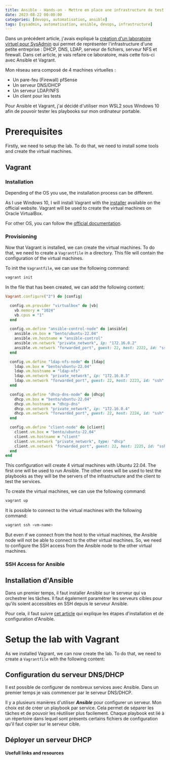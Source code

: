 ```yaml
---
title: Ansible - Hands-on - Mettre en place une infrastructure de test
date: 2023-08-22 00:00:00  
categories: [devops, automatisation, ansible]
tags: [sysadmin, automatisation, ansible, devops, infrastructure]
---
```


Dans un précédent article, j'avais expliqué la [création d'un laboratoire virtuel pour SysAdmin](../../2023-05-04-Creation-lab-virtuel-sysadmin.md) qui permet de représenter l'infrastructure d'une petite entreprise : DHCP, DNS, LDAP, serveur de fichiers, serveur NFS et firewall. Dans cet article, je vais refaire ce laboratoire, mais cette fois-ci avec Ansible et Vagrant.

Mon réseau sera composé de 4 machines virtuelles :
- Un pare-feu (Firewall) pfSense
- Un serveur DNS/DHCP
- Un serveur LDAP/NFS
- Un client pour les tests

Pour Ansible et Vagrant, j'ai décidé d'utiliser mon WSL2 sous Windows 10 afin de pouvoir tester les playbooks sur mon ordinateur portable.

# Prerequisites

Firstly, we need to setup the lab. To do that, we need to install some tools and create the virtual machines.

## Vagrant

### Installation

Depending of the OS you use, the installation process can be different.

As I use Windows 10, I will install Vagrant with the [installer](https://www.vagrantup.com/downloads) available on the official website. Vagrant will be used to create the virtual machines on Oracle VirtualBox.

For other OS, you can follow the [official documentation](https://www.vagrantup.com/docs/installation).

### Provisioning

Now that Vagrant is installed, we can create the virtual machines. To do that, we need to create a `Vagrantfile` in a directory. This file will contain the configuration of the virtual machines.

To init the `Vagrantfile`, we can use the following command:

```bash
vagrant init
```

In the file that has been created, we can add the following content:

```ruby
Vagrant.configure("2") do |config|

  config.vm.provider "virtualbox" do |vb|
    vb.memory = "1024"
    vb.cpus = "1"
  end

  config.vm.define "ansible-control-node" do |ansible|
    ansible.vm.box = "bento/ubuntu-22.04"
    ansible.vm.hostname = "ansible-control"
    ansible.vm.network "private_network", ip: "172.16.0.2" 
    ansible.vm.network "forwarded_port", guest: 22, host: 2222, id: "ssh"
  end

  config.vm.define "ldap-nfs-node" do |ldap|
    ldap.vm.box = "bento/ubuntu-22.04"
    ldap.vm.hostname = "ldap-nfs"
    ldap.vm.network "private_network", ip: "172.16.0.3"
    ldap.vm.network "forwarded_port", guest: 22, host: 2223, id: "ssh"
  end

  config.vm.define "dhcp-dns-node" do |dhcp|
    dhcp.vm.box = "bento/ubuntu-22.04"
    dhcp.vm.hostname = "dhcp-dns"
    dhcp.vm.network "private_network", ip: "172.16.0.4"
    dhcp.vm.network "forwarded_port", guest: 22, host: 2224, id: "ssh"
  end

  config.vm.define "client-node" do |client|
    client.vm.box = "bento/ubuntu-22.04"
    client.vm.hostname = "client"
    client.vm.network "private_network", type: "dhcp"
    client.vm.network "forwarded_port", guest: 22, host: 2225, id: "ssh"
  end
end
```

This configuration will create 4 virtual machines with Ubuntu 22.04. The first one will be used to run Ansible. The other ones will be used to test the playbooks as they will be the servers of the infrastructure and the client to test the services.

To create the virtual machines, we can use the following command:

```bash
vagrant up
```

It is possible to connect to the virtual machines with the following command:

```bash
vagrant ssh <vm-name>
```

But even if we connect from the host to the virtual machines, the Ansible node will not be able to connect to the other virtual machines. So, we need to configure the SSH access from the Ansible node to the other virtual machines.

### SSH Access for Ansible

## Installation d'Ansible

Dans un premier temps, il faut installer Ansible sur le serveur qui va orchestrer les tâches. Il faut également paramétrer les serveurs cibles pour qu'ils soient accessibles en SSH depuis le serveur Ansible.

Pour cela, il faut suivre [cet article](../../2023-05-05-Ansible-Setup.md) qui explique les étapes d'installation et de configuration d'Ansible.

# Setup the lab with Vagrant

As we installed Vagrant, we can now create the lab. To do that, we need to create a `Vagrantfile` with the following content:






## Configuration du serveur DNS/DHCP

Il est possible de configurer de nombreux services avec Ansible. Dans un premier temps je vais commencer par le serveur DNS/DHCP.

Il y a plusieurs manières d'utiliser ***Ansible*** pour configurer un serveur. Mon choix est de créer un playbook par service. Cela permet de séparer les tâches et de pouvoir les réutiliser plus facilement. Chaque playbook est lié à un répertoire dans lequel sont présents certains fichiers de configuration qu'il faut copier sur le serveur cible.

## Déployer un serveur DHCP





#### Usefull links and resources
